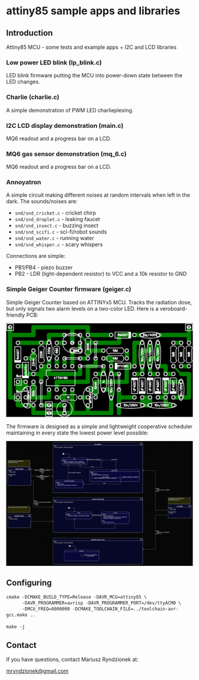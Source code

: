 attiny85 sample apps and libraries
==================================

Introduction
------------

Attiny85 MCU - some tests and example apps + I2C and LCD libraries

### Low power LED blink (lp_blink.c)

LED blink firmware putting the MCU into power-down state
between the LED changes.

### Charlie (charlie.c)

A simple demonstration of PWM LED charlieplexing.

### I2C LCD display demonstration (main.c)

MQ6 readout and a progress bar on a LCD. 

### MQ6 gas sensor demonstration (mq_6.c)

MQ6 readout and a progress bar on a LCD. 

### Annoyatron

A simple circuit making different noises at random
intervals when left in the dark. The sounds/noises are:

 - `snd/snd_cricket.c` - cricket chirp
 - `snd/snd_droplet.c` - leaking faucet
 - `snd/snd_insect.c` - buzzing insect
 - `snd/snd_scifi.c` - sci-fi/robot sounds
 - `snd/snd_water.c` - running water
 - `snd/snd_whisper.c` - scary whispers

Connections are simple:
 - PB1/PB4 - piezo buzzer
 - PB2 - LDR (light-dependent resistor) to VCC and a 10k resistor to GND


### Simple Geiger Counter firmware (geiger.c)

Simple Geiger Counter based on ATTINYx5 MCU.
Tracks the radiation dose, but only signals two
alarm levels on a two-color LED. Here is a veroboard-friendly PCB:

![geiger_pcb](design/geiger_pcb.png)

The firmware is designed as a simple and lightweight
cooperative scheduler maintaining in every state
the lowest power level possible: 

![geiger](design/geiger.png)


Configuring
-----------

```
cmake -DCMAKE_BUILD_TYPE=Release -DAVR_MCU=attiny85 \
      -DAVR_PROGRAMMER=avrisp -DAVR_PROGRAMMER_PORT=/dev/ttyACM0 \
      -DMCU_FREQ=8000000 -DCMAKE_TOOLCHAIN_FILE=../toolchain-avr-gcc.make ..

make -j
```


Contact
-------
If you have questions, contact Mariusz Ryndzionek at:

<mryndzionek@gmail.com>
